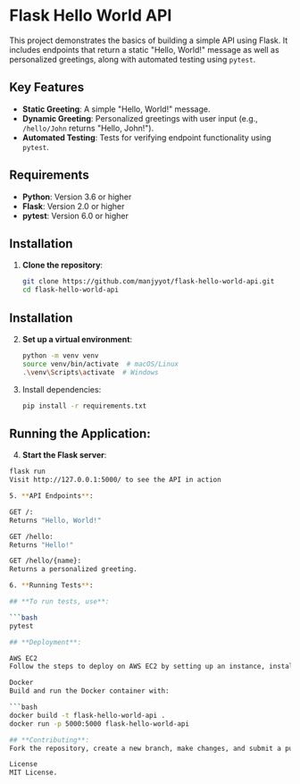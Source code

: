 # Flask Hello World API
 
This project demonstrates the basics of building a simple API using Flask. It includes endpoints that return a static "Hello, World!" message as well as personalized greetings, along with automated testing using `pytest`.
 
## Key Features
 
- **Static Greeting**: A simple "Hello, World!" message.
- **Dynamic Greeting**: Personalized greetings with user input (e.g., `/hello/John` returns "Hello, John!").
- **Automated Testing**: Tests for verifying endpoint functionality using `pytest`.
 
## Requirements
 
- **Python**: Version 3.6 or higher
- **Flask**: Version 2.0 or higher
- **pytest**: Version 6.0 or higher
 
## Installation
 
1. **Clone the repository**:
   ```bash
   git clone https://github.com/manjyyot/flask-hello-world-api.git
   cd flask-hello-world-api
## Installation
 
2. **Set up a virtual environment**:
   ```bash
   python -m venv venv
   source venv/bin/activate  # macOS/Linux
   .\venv\Scripts\activate  # Windows

3. Install dependencies:
  
   ```bash
   pip install -r requirements.txt

## Running the Application:

4. **Start the Flask server**:

  ```bash
  flask run
  Visit http://127.0.0.1:5000/ to see the API in action

5. **API Endpoints**:

GET /:
Returns "Hello, World!"

GET /hello:
Returns "Hello!"

GET /hello/{name}:
Returns a personalized greeting.

6. **Running Tests**:

## **To run tests, use**:

```bash
pytest

## **Deployment**:

AWS EC2
Follow the steps to deploy on AWS EC2 by setting up an instance, installing dependencies, and running the app.

Docker
Build and run the Docker container with:

```bash
docker build -t flask-hello-world-api .
docker run -p 5000:5000 flask-hello-world-api

## **Contributing**:
Fork the repository, create a new branch, make changes, and submit a pull request.

License
MIT License.
